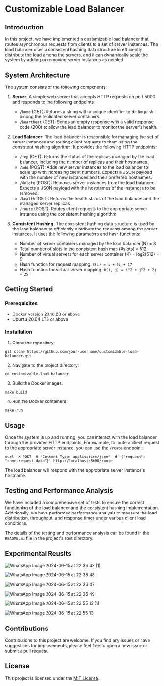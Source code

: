 # Customizable Load Balancer

## Introduction
In this project, we have implemented a customizable load balancer that routes asynchronous requests from clients to a set of server instances. The load balancer uses a consistent hashing data structure to efficiently distribute the load among the servers, and it can dynamically scale the system by adding or removing server instances as needed.

## System Architecture
The system consists of the following components:

1. **Server**: A simple web server that accepts HTTP requests on port 5000 and responds to the following endpoints:
   - `/home` (GET): Returns a string with a unique identifier to distinguish among the replicated server containers.
   - `/heartbeat` (GET): Sends an empty response with a valid response code (200) to allow the load balancer to monitor the server's health.

2. **Load Balancer**: The load balancer is responsible for managing the set of server instances and routing client requests to them using the consistent hashing algorithm. It provides the following HTTP endpoints:
   - `/rep` (GET): Returns the status of the replicas managed by the load balancer, including the number of replicas and their hostnames.
   - `/add` (POST): Adds new server instances to the load balancer to scale up with increasing client numbers. Expects a JSON payload with the number of new instances and their preferred hostnames.
   - `/delete` (POST): Removes server instances from the load balancer. Expects a JSON payload with the hostnames of the instances to be removed.
   - `/health` (GET): Returns the health status of the load balancer and the managed server replicas.
   - `/route` (POST): Routes client requests to the appropriate server instance using the consistent hashing algorithm.

3. **Consistent Hashing**: The consistent hashing data structure is used by the load balancer to efficiently distribute the requests among the server instances. It uses the following parameters and hash functions:
   - Number of server containers managed by the load balancer (N) = 3
   - Total number of slots in the consistent hash map (#slots) = 512
   - Number of virtual servers for each server container (K) = log2(512) = 9
   - Hash function for request mapping: `H(i) = i + 2i + 17`
   - Hash function for virtual server mapping: `Φ(i, j) = i^2 + j^2 + 2j + 25`

## Getting Started

### Prerequisites
- Docker version 20.10.23 or above
- Ubuntu 20.04 LTS or above

### Installation
1. Clone the repository:
```
git clone https://github.com/your-username/customizable-load-balancer.git
```
2. Navigate to the project directory:
```
cd customizable-load-balancer
```
3. Build the Docker images:
```
make build
```
4. Run the Docker containers:
```
make run
```

## Usage
Once the system is up and running, you can interact with the load balancer through the provided HTTP endpoints. For example, to route a client request to the appropriate server instance, you can use the `/route` endpoint:

```
curl -X POST -H "Content-Type: application/json" -d '{"request": "some-request-data"}' http://localhost:5000/route
```

The load balancer will respond with the appropriate server instance's hostname.

## Testing and Performance Analysis
We have included a comprehensive set of tests to ensure the correct functioning of the load balancer and the consistent hashing implementation. Additionally, we have performed performance analysis to measure the load distribution, throughput, and response times under various client load conditions.

The details of the testing and performance analysis can be found in the `README.md` file in the project's root directory.

## Experimental Reuslts

![WhatsApp Image 2024-06-15 at 22 36 48 (1)](https://github.com/quantumfelonies/DS-Load-Balancer/assets/122482160/5aea4cb9-9d92-41ee-b2aa-c3d0248c3ae4)

![WhatsApp Image 2024-06-15 at 22 36 48](https://github.com/quantumfelonies/DS-Load-Balancer/assets/122482160/000741a2-c078-41cc-ba24-a145674703fa)

![WhatsApp Image 2024-06-15 at 22 36 47](https://github.com/quantumfelonies/DS-Load-Balancer/assets/122482160/1a3b219e-edef-4b76-a117-c3e86e3bc95d)

![WhatsApp Image 2024-06-15 at 22 36 49](https://github.com/quantumfelonies/DS-Load-Balancer/assets/122482160/c8d392a4-db57-4c18-b447-8e8060a95646) 

![WhatsApp Image 2024-06-15 at 22 55 13 (1)](https://github.com/quantumfelonies/DS-Load-Balancer/assets/122482160/45e58126-9e5a-4d3d-b231-340aab1a06be)

![WhatsApp Image 2024-06-15 at 22 55 13](https://github.com/quantumfelonies/DS-Load-Balancer/assets/122482160/00ee46af-a196-4ab5-83a6-62dfc5fd7225)

## Contributions
Contributions to this project are welcome. If you find any issues or have suggestions for improvements, please feel free to open a new issue or submit a pull request.

## License
This project is licensed under the [MIT License](LICENSE).
